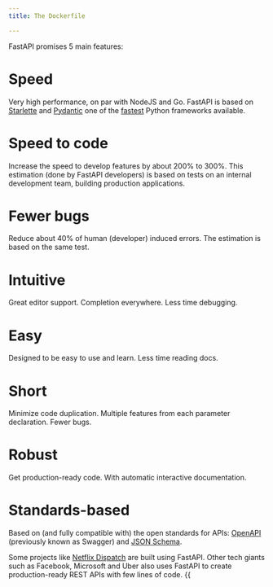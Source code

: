 ```yaml
---
title: The Dockerfile

---
```

<!-- Key features -->

FastAPI promises 5 main features:

# Speed
Very high performance, on par with NodeJS and Go. FastAPI is based on [Starlette](https://github.com/encode/starlette) and [Pydantic](https://github.com/samuelcolvin/pydantic) one of the [fastest](https://fastapi.tiangolo.com/#performance) Python frameworks available.

# Speed to code
Increase the speed to develop features by about 200% to 300%. This estimation (done by FastAPI developers) is based on tests on an internal development team, building production applications.

# Fewer bugs
Reduce about 40% of human (developer) induced errors. The estimation is based on the same test.

# Intuitive
Great editor support. Completion everywhere. Less time debugging.

# Easy
Designed to be easy to use and learn. Less time reading docs.

# Short
Minimize code duplication. Multiple features from each parameter declaration. Fewer bugs.

# Robust
Get production-ready code. With automatic interactive documentation.

# Standards-based
Based on (and fully compatible with) the open standards for APIs: [OpenAPI](https://github.com/OAI/OpenAPI-Specification) (previously known as Swagger) and [JSON Schema](https://json-schema.org/).

Some projects like [Netflix Dispatch](https://github.com/Netflix/dispatch) are built using FastAPI. Other tech giants such as Facebook, Microsoft and Uber also uses FastAPI to create production-ready REST APIs with few lines of code.
{{